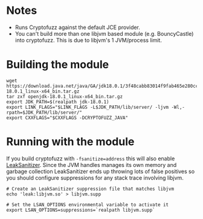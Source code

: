 # Notes
- Runs Cryptofuzz against the default JCE provider.
- You can't build more than one libjvm based module (e.g. BouncyCastle) into cryptofuzz. This is due to libjvm's 1
  JVM/process limit.

# Building the module

```
wget https://download.java.net/java/GA/jdk18.0.1/3f48cabb83014f9fab465e280ccf630b/10/GPL/openjdk-18.0.1_linux-x64_bin.tar.gz
tar zxf openjdk-18.0.1_linux-x64_bin.tar.gz
export JDK_PATH=$(realpath jdk-18.0.1)
export LINK_FLAGS="$LINK_FLAGS -L$JDK_PATH/lib/server/ -ljvm -Wl,-rpath=$JDK_PATH/lib/server/"
export CXXFLAGS="$CXXFLAGS -DCRYPTOFUZZ_JAVA"
```

# Running with the module

If you build cryptofuzz with `-fsanitize=address` this will also enable [LeakSanitizer](https://clang.llvm.org/docs/LeakSanitizer.html). Since the JVM handles
manages its own memory and garbage collection LeakSanitizer ends up throwing lots of false positives so you should
configure suppressions for any stack trace involving libjvm.

```
# Create an LeakSanitizer suppression file that matches libjvm
echo 'leak:libjvm.so' > libjvm.supp

# Set the LSAN_OPTIONS environmental variable to activate it
export LSAN_OPTIONS=suppressions=`realpath libjvm.supp`
```
